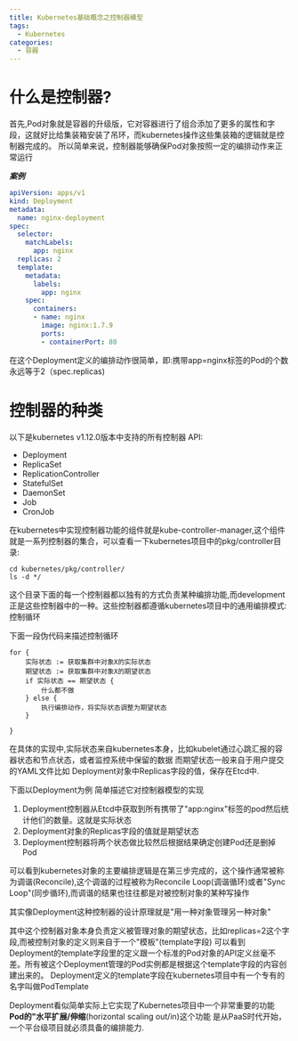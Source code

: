 ```yaml
---
title: Kubernetes基础概念之控制器模型
tags:
  - Kubernetes
categories:
  - 容器
---
```

# 什么是控制器?
首先,Pod对象就是容器的升级版，它对容器进行了组合添加了更多的属性和字段，这就好比给集装箱安装了吊环，而kubernetes操作这些集装箱的逻辑就是控制器完成的。
所以简单来说，控制器能够确保Pod对象按照一定的编排动作来正常运行

***案例***
```yaml
apiVersion: apps/v1
kind: Deployment
metadata:
  name: nginx-deployment
spec:
  selector:
    matchLabels:
      app: nginx
  replicas: 2
  template:
    metadata:
      labels:
        app: nginx
    spec:
      containers:
      - name: nginx
        image: nginx:1.7.9
        ports:
        - containerPort: 80
```
在这个Deployment定义的编排动作很简单，即:携带app=nginx标签的Pod的个数永远等于2（spec.replicas)

# 控制器的种类
以下是kubernetes v1.12.0版本中支持的所有控制器 API:

- Deployment
- ReplicaSet
- ReplicationController
- StatefulSet
- DaemonSet
- Job
- CronJob

在kubernetes中实现控制器功能的组件就是kube-controller-manager,这个组件就是一系列控制器的集合，可以查看一下kubernetes项目中的pkg/controller目录:

```shell
cd kubernetes/pkg/controller/
ls -d */
```
这个目录下面的每一个控制器都以独有的方式负责某种编排功能,而development正是这些控制器中的一种。这些控制器都遵循kubernetes项目中的通用编排模式: 控制循环

下面一段伪代码来描述控制循环
```
for {
    实际状态 := 获取集群中对象X的实际状态
    期望状态 := 获取集群中对象X的期望状态
    if 实际状态 == 期望状态 {
        什么都不做
    } else {
        执行编排动作，将实际状态调整为期望状态
    }
    
}
```
在具体的实现中,实际状态来自kubernetes本身，比如kubelet通过心跳汇报的容器状态和节点状态，或者监控系统中保留的数据
而期望状态一般来自于用户提交的YAML文件比如 Deployment对象中Replicas字段的值，保存在Etcd中.

下面以Deployment为例 简单描述它对控制器模型的实现

1. Deployment控制器从Etcd中获取到所有携带了"app:nginx"标签的pod然后统计他们的数量。这就是实际状态
2. Deployment对象的Replicas字段的值就是期望状态
3. Deployment控制器将两个状态做比较然后根据结果确定创建Pod还是删掉Pod

可以看到kubernetes对象的主要编排逻辑是在第三步完成的，这个操作通常被称为调谐(Reconcile),这个调谐的过程被称为Reconcile Loop(调谐循环)或者"Sync Loop"(同步循环),而调谐的结果也往往都是对被控制对象的某种写操作

其实像Deployment这种控制器的设计原理就是"用一种对象管理另一种对象"

其中这个控制器对象本身负责定义被管理对象的期望状态，比如replicas=2这个字段,而被控制对象的定义则来自于一个"模板"(template字段)
可以看到Deployment的template字段里的定义跟一个标准的Pod对象的API定义丝毫不差。所有被这个Deployment管理的Pod实例都是根据这个template字段的内容创建出来的。
Deployment定义的template字段在kubernetes项目中有一个专有的名字叫做PodTemplate

Deployment看似简单实际上它实现了Kubernetes项目中一个非常重要的功能 **Pod的"水平扩展/伸缩**(horizontal scaling out/in)这个功能 是从PaaS时代开始，一个平台级项目就必须具备的编排能力.
